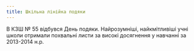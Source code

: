 ```yaml
---
title: Шкільна лінійка подяки
---
```


В КЗШ № 55 відбувся День подяки. Найрозумніші, найкмітливіші учні школи отримали похвальні листи за високі досягнення у навчанні за 2013-2014 н.р.

<slideshow id="_/72157649147627501" />

